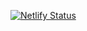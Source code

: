[![Netlify Status](https://api.netlify.com/api/v1/badges/cb340c72-5f2b-4f72-9035-477656263820/deploy-status)](https://app.netlify.com/sites/learnwithparam/deploys)
